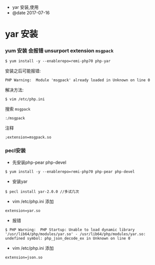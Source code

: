 * yar 安装,使用
* @date 2017-07-16

# yar 安装


### yum 安装   会报错  unsurport extension `msgpack`
```
$ yum install -y --enablerepo=remi-php70 php-yar
```
安装之后可能报错:
```
PHP Warning:  Module 'msgpack' already loaded in Unknown on line 0
```
解决方法:
```
$ vim /etc/php.ini
```
搜索 `msgpack`
```
:/msgpack
```
注释
```
;extension=msgpack.so
```


### pecl安装

- 先安装php-pear php-devel
```
$ yum install -y --enablerepo=remi-php70 php-pear php-devel
```
- 安装yar
```
$ pecl install yar-2.0.0 //多试几次
```
- vim /etc/php.ini 添加
```
extension=yar.so
```
- 报错
```
$ PHP Warning:  PHP Startup: Unable to load dynamic library '/usr/lib64/php/modules/yar.so' - /usr/lib64/php/modules/yar.so: undefined symbol: php_json_decode_ex in Unknown on line 0
```
- vim /etc/php.ini 添加
```
extension=json.so
```
